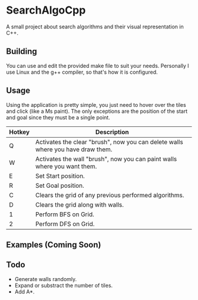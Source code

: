 # SearchAlgoCpp
A small project about search algorithms and their visual representation in C++.

## Building
You can use and edit the provided make file to suit your needs. Personally I use Linux and the g++ compiler, so that's how it is configured.

## Usage
Using the application is pretty simple, you just need to hover over the tiles and click (like a Ms paint). The only exceptions are the position of the start and goal since they must be a single point.

|Hotkey | Description|
|-------|------------|
|Q | Activates the clear "brush", now you can delete walls where you have draw them.|
|W | Activates the wall "brush", now you can paint walls where you want them.|
|E | Set Start position.|
|R | Set Goal position.|
|C | Clears the grid of any previous performed algorithms.|
|D | Clears the grid along with walls.|
|1 | Perform BFS on Grid.|
|2 | Perform DFS on Grid.|

## Examples (Coming Soon)

## Todo
* Generate walls randomly.
* Expand or substract the number of tiles.
* Add A*.
